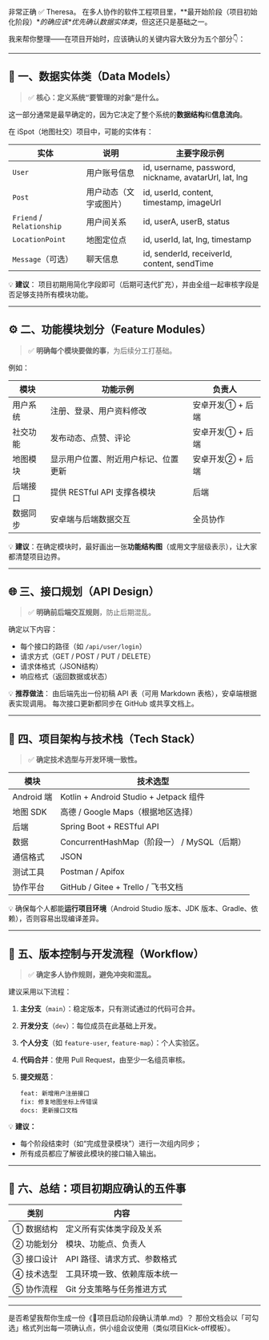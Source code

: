 非常正确 ✅ Theresa。
 在多人协作的软件工程项目里，**最开始阶段（项目初始化阶段）\**的确应该\**优先确认数据实体类**，但这还只是基础之一。

我来帮你整理——在项目开始时，应该确认的关键内容大致分为五个部分👇：

------

## 🧩 一、数据实体类（Data Models）

> ✅ **核心：定义系统“要管理的对象”是什么。**

这一部分通常是最早确定的，因为它决定了整个系统的**数据结构**和**信息流向**。

在 iSpot（地图社交）项目中，可能的实体有：

| 实体                      | 说明                   | 主要字段示例                                          |
| ------------------------- | ---------------------- | ----------------------------------------------------- |
| `User`                    | 用户账号信息           | id, username, password, nickname, avatarUrl, lat, lng |
| `Post`                    | 用户动态（文字或图片） | id, userId, content, timestamp, imageUrl              |
| `Friend` / `Relationship` | 用户间关系             | id, userA, userB, status                              |
| `LocationPoint`           | 地图定位点             | id, userId, lat, lng, timestamp                       |
| `Message`（可选）         | 聊天信息               | id, senderId, receiverId, content, sendTime           |

💡 **建议**：
 项目初期用简化字段即可（后期可迭代扩充），并由全组一起审核字段是否足够支持所有模块功能。

------

## ⚙️ 二、功能模块划分（Feature Modules）

> ✅ **明确每个模块要做的事**，为后续分工打基础。

例如：

| 模块     | 功能示例                             | 负责人           |
| -------- | ------------------------------------ | ---------------- |
| 用户系统 | 注册、登录、用户资料修改             | 安卓开发① + 后端 |
| 社交功能 | 发布动态、点赞、评论                 | 安卓开发① + 后端 |
| 地图模块 | 显示用户位置、附近用户标记、位置更新 | 安卓开发② + 后端 |
| 后端接口 | 提供 RESTful API 支撑各模块          | 后端             |
| 数据同步 | 安卓端与后端数据交互                 | 全员协作         |

💡 **建议**：在确定模块时，最好画出一张**功能结构图**（或用文字层级表示），让大家都清楚项目边界。

------

## 🌐 三、接口规划（API Design）

> ✅ **明确前后端交互规则**，防止后期混乱。

确定以下内容：

- 每个接口的路径（如 `/api/user/login`）
- 请求方式（GET / POST / PUT / DELETE）
- 请求体格式（JSON结构）
- 响应格式（返回数据或状态）

💡 **推荐做法**：
 由后端先出一份初稿 API 表（可用 Markdown 表格），安卓端根据表实现调用。
 每次接口更新都同步在 GitHub 或共享文档上。

------

## 🧠 四、项目架构与技术栈（Tech Stack）

> ✅ **确定技术选型与开发环境一致性。**

| 模块       | 技术选型                                    |
| ---------- | ------------------------------------------- |
| Android 端 | Kotlin + Android Studio + Jetpack 组件      |
| 地图 SDK   | 高德 / Google Maps（根据地区选择）          |
| 后端       | Spring Boot + RESTful API                   |
| 数据       | ConcurrentHashMap（阶段一） / MySQL（后期） |
| 通信格式   | JSON                                        |
| 测试工具   | Postman / Apifox                            |
| 协作平台   | GitHub / Gitee + Trello / 飞书文档          |

💡 确保每个人都能**运行项目环境**（Android Studio 版本、JDK 版本、Gradle、依赖），否则容易出现编译差异。

------

## 🧭 五、版本控制与开发流程（Workflow）

> ✅ **确定多人协作规则，避免冲突和混乱。**

建议采用以下流程：

1. **主分支**（`main`）：稳定版本，只有测试通过的代码可合并。

2. **开发分支**（`dev`）：每位成员在此基础上开发。

3. **个人分支**（如 `feature-user`, `feature-map`）：个人实验区。

4. **代码合并**：使用 Pull Request，由至少一名组员审核。

5. **提交规范**：

   ```
   feat: 新增用户注册接口  
   fix: 修复地图坐标上传错误  
   docs: 更新接口文档  
   ```

💡 **建议：**

- 每个阶段结束时（如“完成登录模块”）进行一次组内同步；
- 所有成员都应了解彼此模块的接口输入输出。

------

## 📘 六、总结：项目初期应确认的五件事

| 类别       | 内容                         |
| ---------- | ---------------------------- |
| ① 数据结构 | 定义所有实体类字段及关系     |
| ② 功能划分 | 模块、功能点、负责人         |
| ③ 接口设计 | API 路径、请求方式、参数格式 |
| ④ 技术选型 | 工具环境一致、依赖库版本统一 |
| ⑤ 协作流程 | Git 分支策略与任务推进方式   |

------

是否希望我帮你生成一份《📄项目启动阶段确认清单.md》？
 那份文档会以「可勾选」格式列出每一项确认点，供小组会议使用（类似项目Kick-off模板）。